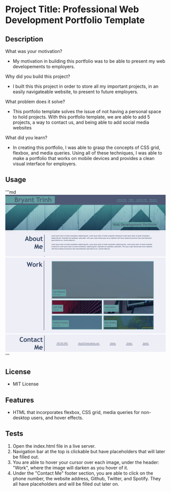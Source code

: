 # Project Title: Professional Web Development Portfolio Template

## Description

What was your motivation?
- My motivation in building this portfolio was to be able to present my web developements to employers.

Why did you build this project?

- I built this this project in order to store all my important projects, in an easily navigateable website, to present to future employers.

What problem does it solve?
- This portfolio template solves the issue of not having a personal space to hold projects. With this portfolio template, we are able to add 5 projects, a way to contact us, and being able to add social media websites

What did you learn?
- In creating this portfolio, I was able to grasp the concepts of CSS grid, flexbox, and media queries. Using all of these techniques, I was able to make a portfolio that works on mobile devices and provides a clean visual interface for employers.

## Usage
'''md
![portfolio-header](assets/images/portfolio-header.png)
![portfolio-about-me](assets/images/portfolio-about-me.png)
![portfolio-work-projects](assets/images/portfolio-work-projects.png)
![portfolio-footer](assets/images/portfolio-footer.png)
'''

## License
- MIT License

## Features
- HTML that incorporates flexbox, CSS grid, media queries for non-desktop users, and hover effects.

## Tests
1. Open the index.html file in a live server. 
2. Navigation bar at the top is clickable but have placeholders that will later be filled out.
3. You are able to hover your cursor over each image, under the header: "Work", where the image will darken as you hover of it.
4. Under the "Contact Me" footer section, you are able to click on the phone number, the website address, Github, Twitter, and Spotify. They all have placeholders and will be filled out later on.